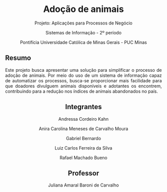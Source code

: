 <div align="center">

# Adoção de animais

<p>Projeto: Aplicações para Processos de Negócio</p>
<p>Sistemas de Informação - 2º período</p>
<p>Pontifícia Universidade Católica de Minas Gerais - PUC Minas</p>
</div>

## Resumo
<div align="justify">

Este projeto busca apresentar uma solução para simplificar o processo de adoção de animais. Por meio do uso de um sistema de informação capaz de automatizar os processos, busca-se proporcionar mais facilidade para que doadores divulguem animais disponíveis e adotantes os encontrem, contribuindo para a redução nos índices de animais abandonados no país.

</div>

<div align="center">

## Integrantes

<p>Andressa Cordeiro Kahn</p>
<p>Anira Carolina Meneses de Carvalho Moura</p>
<p>Gabriel Bernardo</p>
<p>Luiz Carlos Ferreira da Silva</p>
<p>Rafael Machado Bueno</p>

## Professor

Juliana Amaral Baroni de Carvalho

</div>